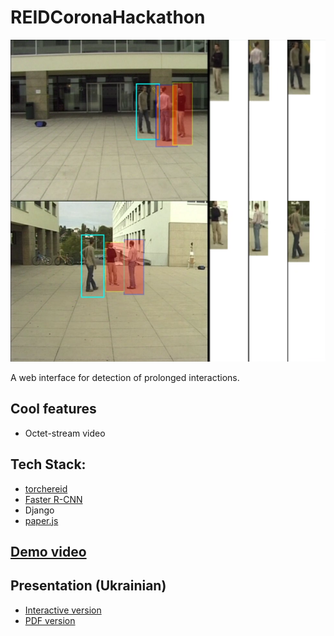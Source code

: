 # REIDCoronaHackathon
![preview](preview.png)

A web interface for detection of prolonged interactions.

## Cool features
* Octet-stream video

## Tech Stack:
* [torchereid](https://github.com/KaiyangZhou/deep-person-reid)
* [Faster R-CNN](https://github.com/jwyang/faster-rcnn.pytorch)
* Django
* [paper.js](http://paperjs.org/)

## [Demo video](https://www.youtube.com/watch?v=nv4rgsmGKDw)

## Presentation (Ukrainian)
* [Interactive version](https://prezi.com/p/xarcs2qkqipt)
* [PDF version](presentation.pdf)
